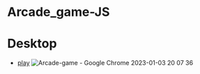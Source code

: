 # Arcade_game-JS

# Desktop

- [play](https://alexdolz.github.io/Arcade_game-JS/)
  ![Arcade-game - Google Chrome 2023-01-03 20 07 36](https://user-images.githubusercontent.com/108806800/210424700-1be7fa02-3555-4ed7-ac0b-850f74bf5aa6.png)
